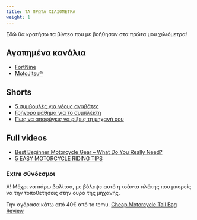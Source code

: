 ```yaml
---
title: ΤΑ ΠΡΩΤΑ ΧΙΛΙΟΜΕΤΡΑ
weight: 1
---
```


Εδώ θα κρατήσω τα βίντεο που με βοήθησαν στα πρώτα μου χιλιόμετρα!

<!--more-->


## Αγαπημένα κανάλια
- [FortNine](https://www.youtube.com/@FortNine)
- [MotoJitsu®](https://www.youtube.com/@MotoJitsu)

## Shorts

- [5 συμβουλές για νέους αναβάτες](https://www.youtube.com/shorts/XUKfN8UzdF0)
- [Γρήγορο μάθημα για το συμπλέκτη](https://www.youtube.com/shorts/qcphDOEaFCU)
- [Πως να αποφύγεις να ρίξεις τη μηχανή σου](https://www.youtube.com/shorts/HPAHyCiBKBk)

## Full videos

- [Best Beginner Motorcycle Gear – What Do You Really Need?](https://www.youtube.com/watch?v=rmWQKoN6yX0)
- [5 EASY MOTORCYCLE RIDING TIPS ](https://www.youtube.com/watch?v=4isXF63hns0)

### Extra σύνδεσμοι

Α! Μέχρι να πάρω βαλίτσα, με βόλεψε αυτό η τσάντα πλάτης που μπορείς να την τοποθετήσεις στην ουρά της μηχανής.

Την αγόρασα κάτω από 40€ από το temu. [Cheap Motorcycle Tail Bag Review](https://www.youtube.com/watch?v=gpLTusWHFLI&t)


